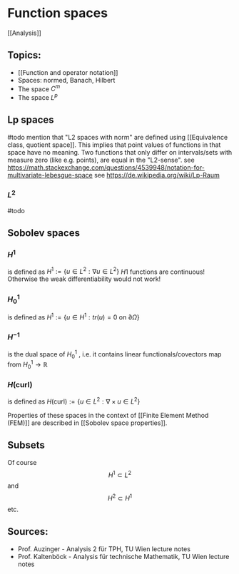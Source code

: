 # Function spaces
[[Analysis]]


## Topics:
- [[Function and operator notation]]
- Spaces: normed, Banach, Hilbert
- The space $C^m$
- The space $L^p$

## Lp spaces

#todo mention that "L2 spaces with norm" are defined using [[Equivalence class, quotient space]]. This implies that point values of functions in that space have no meaning. Two functions that only differ on intervals/sets with measure zero (like e.g. points), are equal in the "L2-sense".
see https://math.stackexchange.com/questions/4539948/notation-for-multivariate-lebesgue-space
see https://de.wikipedia.org/wiki/Lp-Raum
### $L^2$
#todo 

## Sobolev spaces

### $H^1$
is defined as $H^1:=\{u\in L^2: \nabla u\in L^2\}$
$H1$ functions are continuous! Otherwise the weak differentiability would not work!

### $H^1_0$
is defined as $H^1:=\{u\in H^1: tr(u)=0 \text{ on } \partial \Omega\}$

### $H^{-1}$ 
is the dual space of $H^1_0$ , i.e. it contains linear functionals/covectors map from $H_0^1\rightarrow \mathbb{R}$ 

### $H(\text{curl})$
is defined as $H(\text{curl}):=\{u\in L^2: \nabla\times u\in L^2\}$

Properties of these spaces in the context of [[Finite Element Method (FEM)]] are described in [[Sobolev space properties]].


## Subsets

Of course 
$$H^1 \subset L^2$$
and 
$$H^2\subset H^1$$
etc.


## Sources:
- Prof. Auzinger - Analysis 2 für TPH, TU Wien lecture notes
- Prof. Kaltenböck - Analysis für technische Mathematik, TU Wien lecture notes
